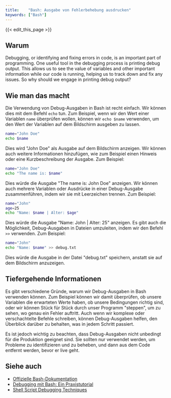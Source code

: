 ```yaml
---
title:    "Bash: Ausgabe von Fehlerbehebung ausdrucken"
keywords: ["Bash"]
---
```


{{< edit_this_page >}}

## Warum

Debugging, or identifying and fixing errors in code, is an important part of programming. One useful tool in the debugging process is printing debug output. This allows us to see the value of variables and other important information while our code is running, helping us to track down and fix any issues. So why should we engage in printing debug output?

## Wie man das macht

Die Verwendung von Debug-Ausgaben in Bash ist recht einfach. Wir können dies mit dem Befehl `echo` tun. Zum Beispiel, wenn wir den Wert einer Variablen `name` überprüfen wollen, können wir `echo $name` verwenden, um den Wert der Variablen auf dem Bildschirm ausgeben zu lassen.

```Bash
name="John Doe"
echo $name
```

Dies wird "John Doe" als Ausgabe auf dem Bildschirm anzeigen. Wir können auch weitere Informationen hinzufügen, wie zum Beispiel einen Hinweis oder eine Kurzbeschreibung der Ausgabe. Zum Beispiel:

```Bash
name="John Doe"
echo "The name is: $name"
```

Dies würde die Ausgabe "The name is: John Doe" anzeigen. Wir können auch mehrere Variablen oder Ausdrücke in einer Debug-Ausgabe zusammenführen, indem wir sie mit Leerzeichen trennen. Zum Beispiel:

```Bash
name="John"
age=25
echo "Name: $name | Alter: $age"
```

Dies würde die Ausgabe "Name: John | Alter: 25" anzeigen. Es gibt auch die Möglichkeit, Debug-Ausgaben in Dateien umzuleiten, indem wir den Befehl `>>` verwenden. Zum Beispiel:

```Bash
name="John"
echo "Name: $name" >> debug.txt
```

Dies würde die Ausgabe in der Datei "debug.txt" speichern, anstatt sie auf dem Bildschirm anzuzeigen.

## Tiefergehende Informationen

Es gibt verschiedene Gründe, warum wir Debug-Ausgaben in Bash verwenden können. Zum Beispiel können wir damit überprüfen, ob unsere Variablen die erwarteten Werte haben, ob unsere Bedingungen richtig sind, oder wir können Stück für Stück durch unser Programm "steppen", um zu sehen, wo genau ein Fehler auftritt. Auch wenn wir komplexe oder verschachtelte Befehle schreiben, können Debug-Ausgaben helfen, den Überblick darüber zu behalten, was in jedem Schritt passiert.

Es ist jedoch wichtig zu beachten, dass Debug-Ausgaben nicht unbedingt für die Produktion geeignet sind. Sie sollten nur verwendet werden, um Probleme zu identifizieren und zu beheben, und dann aus dem Code entfernt werden, bevor er live geht.

## Siehe auch

- [Offizielle Bash-Dokumentation](https://www.gnu.org/software/bash/manual/)
- [Debugging mit Bash: Ein Praxistutorial](https://medium.com/deep-systems/debugging-with-bash-a-practical-tutorial-9ce03ff41cbf)
- [Shell Script Debugging Techniques](https://tldp.org/LDP/Bash-Beginners-Guide/html/sect_02_03.html)
